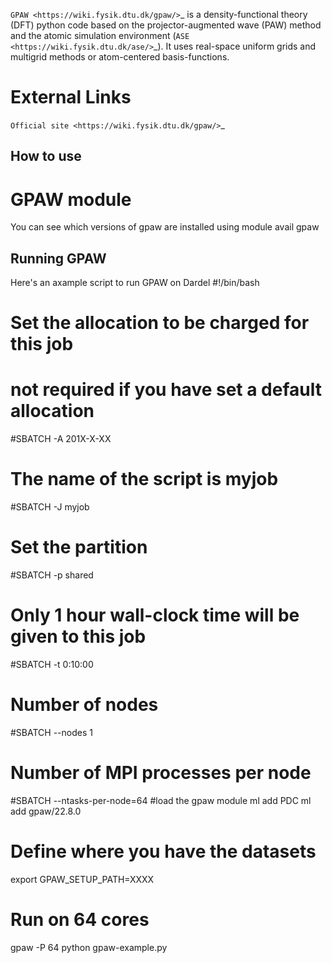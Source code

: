 `GPAW <https://wiki.fysik.dtu.dk/gpaw/>`_ is a density-functional theory (DFT) python code based on the projector-augmented wave (PAW) method and the atomic simulation environment (`ASE <https://wiki.fysik.dtu.dk/ase/>`_). It uses real-space uniform grids and multigrid methods or atom-centered basis-functions.

# External Links
`Official site <https://wiki.fysik.dtu.dk/gpaw/>`_


## How to use


# GPAW module
You can see which versions of gpaw are installed using
module avail gpaw

## Running GPAW
Here's an axample script to run GPAW on Dardel
#!/bin/bash
# Set the allocation to be charged for this job
# not required if you have set a default allocation
#SBATCH -A 201X-X-XX
# The name of the script is myjob
#SBATCH -J myjob
# Set the partition
#SBATCH -p shared
# Only 1 hour wall-clock time will be given to this job
#SBATCH -t 0:10:00
# Number of nodes
#SBATCH --nodes 1
# Number of MPI processes per node
#SBATCH --ntasks-per-node=64
#load the gpaw module
ml add PDC
ml add gpaw/22.8.0
# Define where you have the datasets
export GPAW_SETUP_PATH=XXXX
# Run on 64 cores
gpaw -P 64 python gpaw-example.py
